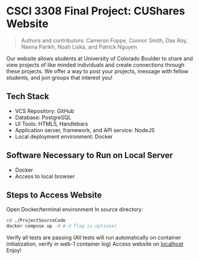 # CSCI 3308 Final Project: CUShares Website
> Authors and contributors: Cameron Foppe, Connor Smith, Dax Roy, Neena Parikh, Noah Liska, and Patrick Nguyen

Our website allows students at University of Colorado Boulder to share and view projects of like minded individuals and create connections through these projects. We offer a way to post your projects, message with fellow students, and join groups that interest you!

## Tech Stack

- VCS Repository: GitHub
- Database: PostgreSQL
- UI Tools: HTML5, Handlebars
- Application server, framework, and API service: NodeJS
- Local deployment environment: Docker

## Software Necessary to Run on Local Server

- Docker 
- Access to local browser

## Steps to Access Website
Open Docker/terminal environment
In source directory:
```bash
cd ./ProjectSourceCode
docker compose up -d #-d flag is optional
```
Verify all tests are passing (All tests will run automatically on container initialization, verify in web-1 container log)
Access website on [localhost](https://localhost:3000)
Enjoy!
